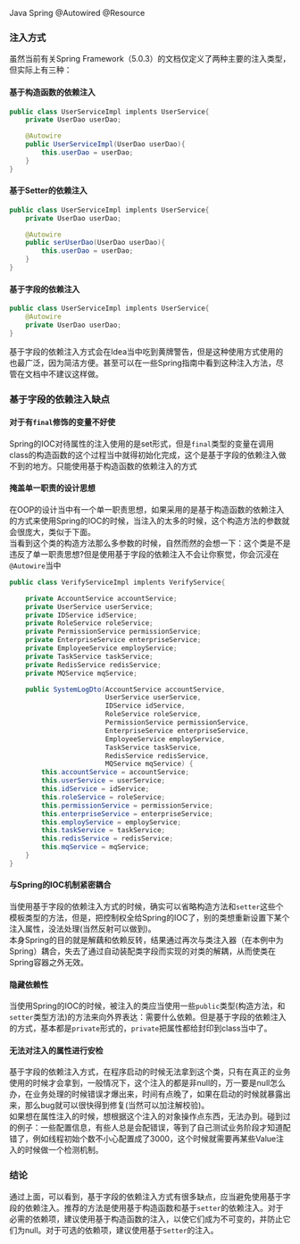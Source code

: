 Java Spring @Autowired @Resource
<a name="b00LD"></a>
### 注入方式
虽然当前有关Spring Framework（5.0.3）的文档仅定义了两种主要的注入类型，但实际上有三种：
<a name="Ak7dV"></a>
#### 基于构造函数的依赖注入
```java
public class UserServiceImpl implents UserService{
    private UserDao userDao;

    @Autowire
    public UserServiceImpl(UserDao userDao){
        this.userDao = userDao;
    }
}
```
<a name="G6lHY"></a>
#### 基于Setter的依赖注入
```java
public class UserServiceImpl implents UserService{
    private UserDao userDao;

    @Autowire
    public serUserDao(UserDao userDao){
        this.userDao = userDao;
    }
}
```
<a name="PDXbq"></a>
#### 基于字段的依赖注入
```java
public class UserServiceImpl implents UserService{
    @Autowire
    private UserDao userDao;
}
```
基于字段的依赖注入方式会在Idea当中吃到黄牌警告，但是这种使用方式使用的也最广泛，因为简洁方便。甚至可以在一些Spring指南中看到这种注入方法，尽管在文档中不建议这样做。
<a name="Tv7bd"></a>
### 基于字段的依赖注入缺点
<a name="Cp030"></a>
#### 对于有`final`修饰的变量不好使
Spring的IOC对待属性的注入使用的是set形式，但是`final`类型的变量在调用class的构造函数的这个过程当中就得初始化完成，这个是基于字段的依赖注入做不到的地方。只能使用基于构造函数的依赖注入的方式
<a name="x1fhj"></a>
#### 掩盖单一职责的设计思想
在OOP的设计当中有一个单一职责思想，如果采用的是基于构造函数的依赖注入的方式来使用Spring的IOC的时候，当注入的太多的时候，这个构造方法的参数就会很庞大，类似于下面。<br />当看到这个类的构造方法那么多参数的时候，自然而然的会想一下：这个类是不是违反了单一职责思想?但是使用基于字段的依赖注入不会让你察觉，你会沉浸在`@Autowire`当中
```java
public class VerifyServiceImpl implents VerifyService{

    private AccountService accountService;
    private UserService userService;
    private IDService idService;
    private RoleService roleService;
    private PermissionService permissionService;
    private EnterpriseService enterpriseService;
    private EmployeeService employService;
    private TaskService taskService;
    private RedisService redisService;
    private MQService mqService;

    public SystemLogDto(AccountService accountService, 
                        UserService userService, 
                        IDService idService, 
                        RoleService roleService, 
                        PermissionService permissionService, 
                        EnterpriseService enterpriseService, 
                        EmployeeService employService, 
                        TaskService taskService, 
                        RedisService redisService, 
                        MQService mqService) {
        this.accountService = accountService;
        this.userService = userService;
        this.idService = idService;
        this.roleService = roleService;
        this.permissionService = permissionService;
        this.enterpriseService = enterpriseService;
        this.employService = employService;
        this.taskService = taskService;
        this.redisService = redisService;
        this.mqService = mqService;
    }
}
```
<a name="XkZPA"></a>
#### 与Spring的IOC机制紧密耦合
当使用基于字段的依赖注入方式的时候，确实可以省略构造方法和`setter`这些个模板类型的方法，但是，把控制权全给Spring的IOC了，别的类想重新设置下某个注入属性，没法处理(当然反射可以做到)。<br />本身Spring的目的就是解藕和依赖反转，结果通过再次与类注入器（在本例中为Spring）耦合，失去了通过自动装配类字段而实现的对类的解耦，从而使类在Spring容器之外无效。
<a name="MdjzN"></a>
#### 隐藏依赖性
当使用Spring的IOC的时候，被注入的类应当使用一些`public`类型(构造方法，和`setter`类型方法)的方法来向外界表达：需要什么依赖。但是基于字段的依赖注入的方式，基本都是`private`形式的，`private`把属性都给封印到class当中了。
<a name="C3IMe"></a>
#### 无法对注入的属性进行安检
基于字段的依赖注入方式，在程序启动的时候无法拿到这个类，只有在真正的业务使用的时候才会拿到，一般情况下，这个注入的都是非null的，万一要是null怎么办，在业务处理的时候错误才爆出来，时间有点晚了，如果在启动的时候就暴露出来，那么bug就可以很快得到修复(当然可以加注解校验)。<br />如果想在属性注入的时候，想根据这个注入的对象操作点东西，无法办到。碰到过的例子：一些配置信息，有些人总是会配错误，等到了自己测试业务阶段才知道配错了，例如线程初始个数不小心配置成了3000，这个时候就需要再某些Value注入的时候做一个检测机制。
<a name="aUqph"></a>
### 结论
通过上面，可以看到，基于字段的依赖注入方式有很多缺点，应当避免使用基于字段的依赖注入。推荐的方法是使用基于构造函数和基于`setter`的依赖注入。对于必需的依赖项，建议使用基于构造函数的注入，以使它们成为不可变的，并防止它们为null。对于可选的依赖项，建议使用基于`Setter`的注入。
